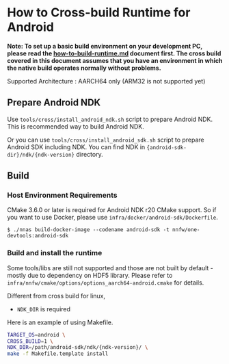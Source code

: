 # How to Cross-build Runtime for Android

**Note: To set up a basic build environment on your development PC, please read the [how-to-build-runtime.md](how-to-build-runtime.md) document first. The cross build covered in this document assumes that you have an environment in which the native build operates normally without problems.**

Supported Architecture : AARCH64 only (ARM32 is not supported yet)

## Prepare Android NDK

Use `tools/cross/install_android_ndk.sh` script to prepare Android NDK. This is recommended way to build Android NDK.

Or you can use `tools/cross/install_android_sdk.sh` script to prepare Android SDK including NDK. You can find NDK in `{android-sdk-dir}/ndk/{ndk-version}` directory.

## Build

### Host Environment Requirements

CMake 3.6.0 or later is required for Android NDK r20 CMake support.
So if you want to use Docker, please use `infra/docker/android-sdk/Dockerfile`.

```
$ ./nnas build-docker-image --codename android-sdk -t nnfw/one-devtools:android-sdk
```


### Build and install the runtime

Some tools/libs are still not supported and those are not built by default - mostly due to dependency on HDF5 library.
Please refer to `infra/nnfw/cmake/options/options_aarch64-android.cmake` for details.

Different from cross build for linux,

- `NDK_DIR` is required

Here is an example of using Makefile.

```bash
TARGET_OS=android \
CROSS_BUILD=1 \
NDK_DIR=/path/android-sdk/ndk/{ndk-version}/ \
make -f Makefile.template install
```
